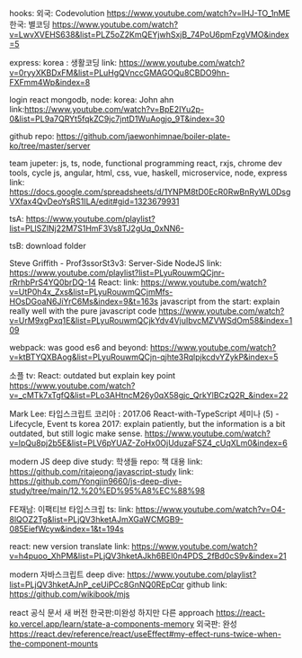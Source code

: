 hooks:
외국: Codevolution
https://www.youtube.com/watch?v=IHJ-TO_1nME
한국: 별코딩
https://www.youtube.com/watch?v=LwvXVEHS638&list=PLZ5oZ2KmQEYjwhSxjB_74PoU6pmFzgVMO&index=5

express:
korea : 생활코딩
link: https://www.youtube.com/watch?v=0ryyXKBDxFM&list=PLuHgQVnccGMAGOQu8CBDO9hn-FXFmm4Wp&index=8

login react mongodb, node:
korea: John ahn
link:https://www.youtube.com/watch?v=BpE2IYu2p-0&list=PL9a7QRYt5fqkZC9jc7jntD1WuAogjo_9T&index=30

github repo: https://github.com/jaewonhimnae/boiler-plate-ko/tree/master/server

team jupeter:
js, ts, node, functional programming react, rxjs, chrome dev tools, cycle js, angular, html, css, vue, haskell, microservice, node, express
link: https://docs.google.com/spreadsheets/d/1YNPM8tD0EcR0RwBnRyWL0DsgVXfax4QvDeoYsRS1ILA/edit#gid=1323679931

tsA:
https://www.youtube.com/playlist?list=PLlSZlNj22M7S1HmF3Vs8TJ2gUq_0xNN6-

tsB: download folder

Steve Griffith - Prof3ssorSt3v3:
Server-Side NodeJS
link: https://www.youtube.com/playlist?list=PLyuRouwmQCjnr-rRrhbPrS4YQ0brDQ-14
React:
link: https://www.youtube.com/watch?v=UtP0h4x_Zxs&list=PLyuRouwmQCjmMfs-HOsDGoaN6JiYrC6Ms&index=9&t=163s
javascript from the start: explain really well with the pure javascript code
https://www.youtube.com/watch?v=UrM9xgPxq1E&list=PLyuRouwmQCjkYdv4VjuIbvcMZVWSdOm58&index=109

webpack: was good
es6 and beyond:
https://www.youtube.com/watch?v=ktBTYQXBAog&list=PLyuRouwmQCjn-qjhte3RqlpjkcdvYZykP&index=5

소플 tv:
React: outdated but explain key point
https://www.youtube.com/watch?v=_cMTk7xTgfQ&list=PLo3AHtncM26y0qX58gjc_QrkYlBCzQ2R_&index=22

Mark Lee:
타입스크립트 코리아 : 2017.06 React-with-TypeScript 세미나 (5) - Lifecycle, Event
ts korea 2017: explain patiently, but the information is a bit outdated, but still logic make sense.
https://www.youtube.com/watch?v=lpQu8pj2b5E&list=PLV6pYUAZ-ZoHx0OjUduzaFSZ4_cUqXLm0&index=6

modern JS deep dive study:
학생들 repo: 책 대용
link: https://github.com/ritajeong/javascript-study
link: https://github.com/Yongjin9660/js-deep-dive-study/tree/main/12.%20%ED%95%A8%EC%88%98

FE재남:
이팩티브 타입스크립 ts:
link: https://www.youtube.com/watch?v=O4-8lQOZ2Tg&list=PLjQV3hketAJmXGaWCMGB9-085EiefWcyw&index=1&t=194s

react: new version translate
link: https://www.youtube.com/watch?v=h4puoo_XhPM&list=PLjQV3hketAJkh6BEl0n4PDS_2fBd0cS9v&index=21

modern 자바스크립트 deep dive:
https://www.youtube.com/playlist?list=PLjQV3hketAJnP_ceUiPCc8GnNQ0REpCqr
github link:
https://github.com/wikibook/mjs

react 공식 문서 새 버전
한국판:미완성 하지만 다른 approach
https://react-ko.vercel.app/learn/state-a-components-memory
외국판: 완성
https://react.dev/reference/react/useEffect#my-effect-runs-twice-when-the-component-mounts
